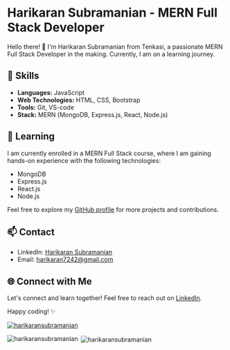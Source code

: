 # Harikaran Subramanian - MERN Full Stack Developer

Hello there! 👋 I'm Harikaran Subramanian from Tenkasi, a passionate MERN Full Stack Developer in the making. Currently, I am on a learning journey.

## 🚀 Skills
 
- **Languages:** JavaScript
- **Web Technologies:** HTML, CSS, Bootstrap
- **Tools:** Git, VS-code
- **Stack:** MERN (MongoDB, Express.js, React, Node.js)

## 🌱 Learning

I am currently enrolled in a MERN Full Stack course, where I am gaining hands-on experience with the following technologies:

- MongoDB
- Express.js
- React.js
- Node.js


Feel free to explore my [GitHub profile](https://github.com/HarikaranSubramanian) for more projects and contributions.

## 📫 Contact

- LinkedIn: [Harikaran Subramanian](https://www.linkedin.com/in/harikaran-subramanian-profile/)
- Email: harikaran7242@gmail.com

## 🌐 Connect with Me

Let's connect and learn together! Feel free to reach out on [LinkedIn](https://www.linkedin.com/in/harikaran-subramanian-profile/).

Happy coding! ✨




<p align="left"> <a href="https://github.com/ryo-ma/github-profile-trophy"><img src="https://github-profile-trophy.vercel.app/?username=harikaransubramanian" alt="harikaransubramanian" /></a> </p>


<p><img align="left" src="https://github-readme-stats.vercel.app/api/top-langs?username=harikaransubramanian&show_icons=true&locale=en&layout=compact" alt="harikaransubramanian" /></p>

<p>&nbsp;<img align="center" src="https://github-readme-stats.vercel.app/api?username=harikaransubramanian&show_icons=true&locale=en" alt="harikaransubramanian" /></p>



<!---
HarikaranSubramanian/HarikaranSubramanian is a ✨ special ✨ repository because its `README.md` (this file) appears on your GitHub profile.
You can click the Preview link to take a look at your changes.
--->
